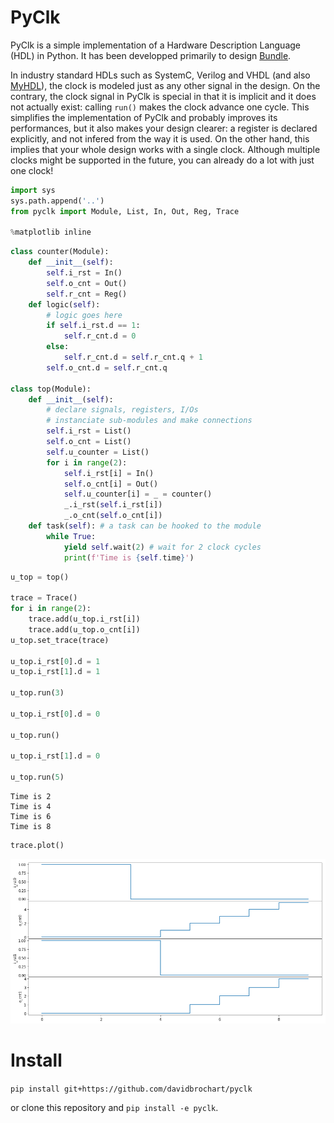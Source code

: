 # PyClk

PyClk is a simple implementation of a Hardware Description Language (HDL) in
Python. It has been developped primarily to design
[Bundle](https://github.com/davidbrochart/bundle).

In industry standard HDLs such as SystemC, Verilog and VHDL (and also
[MyHDL](http://www.myhdl.org)), the clock is modeled just as any other signal in
the design. On the contrary, the clock signal in PyClk is special in that it is
implicit and it does not actually exist: calling `run()` makes the clock advance
one cycle. This simplifies the implementation of PyClk and probably improves its
performances, but it also makes your design clearer: a register is declared
explicitly, and not infered from the way it is used. On the other hand, this
implies that your whole design works with a single clock. Although multiple
clocks might be supported in the future, you can already do a lot with just one
clock!

```python
import sys
sys.path.append('..')
from pyclk import Module, List, In, Out, Reg, Trace

%matplotlib inline
```


```python
class counter(Module):
    def __init__(self):
        self.i_rst = In()
        self.o_cnt = Out()
        self.r_cnt = Reg()
    def logic(self):
        # logic goes here
        if self.i_rst.d == 1:
            self.r_cnt.d = 0
        else:
            self.r_cnt.d = self.r_cnt.q + 1
        self.o_cnt.d = self.r_cnt.q

class top(Module):
    def __init__(self):
        # declare signals, registers, I/Os
        # instanciate sub-modules and make connections
        self.i_rst = List()
        self.o_cnt = List()
        self.u_counter = List()
        for i in range(2):
            self.i_rst[i] = In()
            self.o_cnt[i] = Out()
            self.u_counter[i] = _ = counter()
            _.i_rst(self.i_rst[i])
            _.o_cnt(self.o_cnt[i])
    def task(self): # a task can be hooked to the module
        while True:
            yield self.wait(2) # wait for 2 clock cycles
            print(f'Time is {self.time}')
```


```python
u_top = top()

trace = Trace()
for i in range(2):
    trace.add(u_top.i_rst[i])
    trace.add(u_top.o_cnt[i])
u_top.set_trace(trace)

u_top.i_rst[0].d = 1
u_top.i_rst[1].d = 1

u_top.run(3)

u_top.i_rst[0].d = 0

u_top.run()

u_top.i_rst[1].d = 0

u_top.run(5)
```

    Time is 2
    Time is 4
    Time is 6
    Time is 8

```python
trace.plot()
```

![alt text](examples/example.png)

# Install

`pip install git+https://github.com/davidbrochart/pyclk`

or clone this repository and `pip install -e pyclk`.
